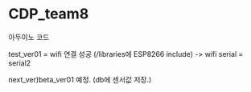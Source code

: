 # CDP_team8
아두이노 코드

test_ver01 = wifi 연결 성공 (/libraries에 ESP8266 include) -> wifi serial = serial2

next_ver)beta_ver01 예정. (db에 센서값 저장.)
